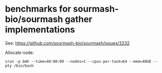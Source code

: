 # benchmarks for sourmash-bio/sourmash gather implementations

See: https://github.com/sourmash-bio/sourmash/issues/3232

Allocate node:
```
srun -p bmh --time=48:00:00 --nodes=1 --cpus-per-task=64 --mem=40GB --pty /bin/bash
```
